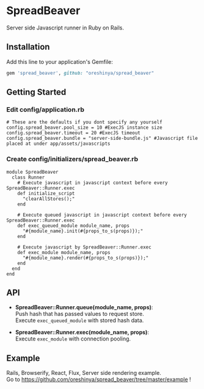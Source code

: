 # SpreadBeaver
Server side Javascript runner in Ruby on Rails.

## Installation

Add this line to your application's Gemfile:

```ruby
gem 'spread_beaver', github: "oreshinya/spread_beaver"
```

## Getting Started

### Edit config/application.rb
```
# These are the defaults if you dont specify any yourself
config.spread_beaver.pool_size = 10 #ExecJS instance size
config.spread_beaver.timeout = 20 #ExecJS timeout
config.spread_beaver.bundle = "server-side-bundle.js" #Javascript file placed at under app/assets/javascripts
```

### Create config/initializers/spread_beaver.rb
```
module SpreadBeaver
  class Runner
    # Execute javascript in javascript context before every SpreadBeaver::Runner.exec
    def initialize_script
      "clearAllStores();"
    end

    # Execute queued javascript in javascript context before every SpreadBeaver::Runner.exec
    def exec_queued_module module_name, props
      "#{module_name}.init(#{props_to_s(props)});"
    end

    # Execute javascript by SpreadBeaver::Runner.exec
    def exec_module module_name, props
      "#{module_name}.render(#{props_to_s(props)});"
    end
  end
end
```

## API

- **SpreadBeaver::Runner.queue(module_name, props)**:  
Push hash that has passed values to request store.  
Execute `exec_queued_module` with stored hash data.

- **SpreadBeaver::Runner.exec(module_name, props)**:  
Execute `exec_module` with connection pooling.

## Example
Rails, Browserify, React, Flux, Server side rendering example.  
Go to https://github.com/oreshinya/spread_beaver/tree/master/example !
